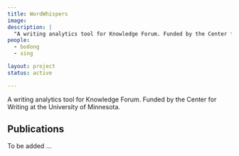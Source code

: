 ```yaml
---
title: WordWhispers
image:
description: |
  "A writing analytics tool for Knowledge Forum. Funded by the Center for Writing at the University of Minnesota."
people:
  - bodong
  - xing

layout: project
status: active

---
```


A writing analytics tool for Knowledge Forum. Funded by the Center for Writing at the University of Minnesota.

## Publications

To be added ...
